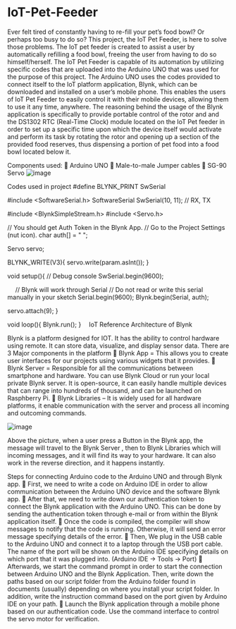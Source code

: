 # IoT-Pet-Feeder
Ever felt tired of constantly having to re-fill your pet’s food bowl? Or perhaps too busy to do so? This project, the IoT Pet Feeder, is here to solve those problems. The IoT pet feeder is created to assist a user by automatically refilling a food bowl, freeing the user from having to do so himself/herself. 
The IoT Pet Feeder is capable of its automation by utilizing specific codes that are uploaded into the Arduino UNO that was used for the purpose of this project. The Arduino UNO uses the codes provided to connect itself to the IoT platform application, Blynk, which can be downloaded and installed on a user’s mobile phone. This enables the users of IoT Pet Feeder to easily control it with their mobile devices, allowing them to use it any time, anywhere. 
The reasoning behind the usage of the Blynk application is specifically to provide portable control of the rotor and and the DS1302 RTC (Real-Time Clock) module located on the IoT Pet feeder in order to set up a specific time upon which the device itself would activate and perform its task by rotating the rotor and opening up a section of the provided food reserves, thus dispensing a portion of pet food into a food bowl located below it. 

Components used:
	Arduino UNO
	Male-to-male Jumper cables
	SG-90 Servo
![image](https://github.com/MrArrow12/IoT-Pet-Feeder/assets/98644709/ee990643-25dc-47d1-96ff-2da69af150b3)

Codes used in project
#define BLYNK_PRINT SwSerial

#include <SoftwareSerial.h>
SoftwareSerial SwSerial(10, 11); // RX, TX
    
#include <BlynkSimpleStream.h>
#include <Servo.h>

// You should get Auth Token in the Blynk App.
// Go to the Project Settings (nut icon).
char auth[] = " ";

Servo servo;

BLYNK_WRITE(V3){
  servo.write(param.asInt());
}

void setup(){
  // Debug console
  SwSerial.begin(9600);

 
  // Blynk will work through Serial
  // Do not read or write this serial manually in your sketch
  Serial.begin(9600);
  Blynk.begin(Serial, auth);

  servo.attach(9);
}

void loop(){
  Blynk.run();
} 
IoT Reference Architecture of Blynk

Blynk is a platform designed for IOT. It has the ability to control hardware using remote. It can store data, visualize, and display sensor data.
There are 3 Major components in the platform
	Blynk App = This allows you to create user interfaces for our projects using various widgets that it provides.
	Blynk Server = Responsible for all the communications between smartphone and hardware. You can use Blynk Cloud or run your local private Blynk server. It is open-source, it can easily handle multiple devices that can range into hundreds of thousand, and can be launched on Rasphberry Pi.
	Blynk Libraries – It is widely used for all hardware platforms, it enable communication with the server and process all incoming and outcoming commands.

![image](https://github.com/MrArrow12/IoT-Pet-Feeder/assets/98644709/32fc699a-1841-4044-9e2b-efb7ec791ff2)


Above the picture, when a user press a Button in the Blynk app, the message will travel to the Blynk Server , then to Blynk Libraries which will incoming messages, and it will find its way to your hardware. It can also work in the reverse direction, and it happens instantly. 

Steps for connecting Arduino code to the Arduino UNO and through Blynk app.
	First, we need to write a code on Arduino IDE in order to allow communication between the Arduino UNO device and the software Blynk app.
	After that, we need to write down our authentication token to connect the Blynk application with the Arduino UNO. This can be done by sending the authentication token through e-mail or from within the Blynk application itself.
	Once the code is compiled, the compiler will show messages to notify that the code is running. Otherwise, it will send an error message specifying details of the error.
	Then, We plug in the USB cable to the Arduino UNO and connect it to a laptop through the USB port cable. The name of the port will be shown on the Arduino IDE specifying details on which port that it was plugged into.  (Arduino IDE -> Tools -> Port) 
	Afterwards, we start the command prompt in order to start the connection between Arduino UNO and the Blynk Application. Then, write down the paths based on our script folder from the Arduino folder found in documents (usually) depending on where you install your script folder. In addition, write the instruction command  based on  the port given by Arduino IDE on your path.
	Launch the Blynk application through a mobile phone based on our authentication code. Use the command interface to control the servo motor for verification.


